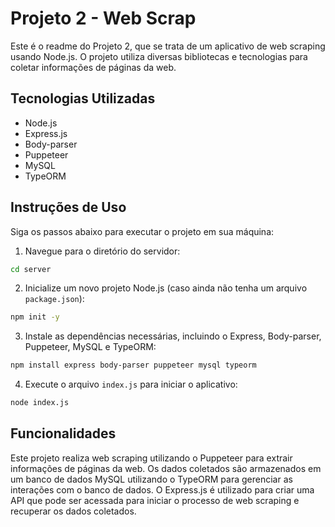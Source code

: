 # Projeto 2 - Web Scrap

Este é o readme do Projeto 2, que se trata de um aplicativo de web scraping usando Node.js. O projeto utiliza diversas bibliotecas e tecnologias para coletar informações de páginas da web.

## Tecnologias Utilizadas

- Node.js
- Express.js
- Body-parser
- Puppeteer
- MySQL
- TypeORM

## Instruções de Uso

Siga os passos abaixo para executar o projeto em sua máquina:

1. Navegue para o diretório do servidor:

```sh
cd server
```

2. Inicialize um novo projeto Node.js (caso ainda não tenha um arquivo `package.json`):

```sh
npm init -y
```

3. Instale as dependências necessárias, incluindo o Express, Body-parser, Puppeteer, MySQL e TypeORM:

```sh
npm install express body-parser puppeteer mysql typeorm
```

4. Execute o arquivo `index.js` para iniciar o aplicativo:

```sh
node index.js
```

## Funcionalidades

Este projeto realiza web scraping utilizando o Puppeteer para extrair informações de páginas da web. Os dados coletados são armazenados em um banco de dados MySQL utilizando o TypeORM para gerenciar as interações com o banco de dados. O Express.js é utilizado para criar uma API que pode ser acessada para iniciar o processo de web scraping e recuperar os dados coletados.
